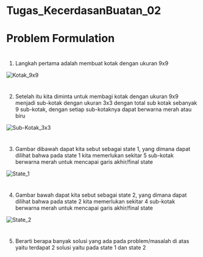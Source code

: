 # Tugas_KecerdasanBuatan_02

# Problem Formulation

#

1. Langkah pertama adalah membuat kotak dengan ukuran 9x9 

![Kotak_9x9](https://user-images.githubusercontent.com/86311770/136575453-d7196df0-d18c-464a-a4ec-16df65fca793.jpg)

#

2. Setelah itu kita diminta untuk membagi kotak dengan ukuran 9x9 menjadi sub-kotak dengan ukuran 3x3 dengan total sub kotak sebanyak 9 sub-kotak, dengan setiap sub-kotaknya dapat berwarna merah atau biru

![Sub-Kotak_3x3](https://user-images.githubusercontent.com/86311770/136575598-7e1f9a72-14c3-4ade-b96e-ae02ce084f79.jpg)

#

3. Gambar dibawah dapat kita sebut sebagai state 1, yang dimana dapat dilihat bahwa pada state 1 kita memerlukan sekitar 5 sub-kotak berwarna merah untuk mencapai garis akhir/final state

![State_1](https://user-images.githubusercontent.com/86311770/136575813-f9c9370a-82b8-4621-8852-e5ab9d22dc9f.jpg)

#

4. Gambar bawah dapat kita sebut sebagai state 2, yang dimana dapat dilihat bahwa pada state 2 kita memerlukan sekitar 4 sub-kotak berwarna merah untuk mencapai garis akhir/final state

![State_2](https://user-images.githubusercontent.com/86311770/136576263-d6477c33-3bd5-4ae1-80a9-ecf870ee9612.jpg)
#
5. Berarti berapa banyak solusi yang ada pada problem/masalah di atas yaitu terdapat 2 solusi yaitu pada state 1 dan state 2
